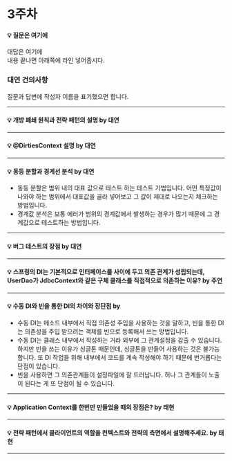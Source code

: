 # 3주차  
#### :bulb: 질문은 여기에  
대답은 여기에  
내용 끝나면 아래쪽에 라인 넣어줍시다.

### 대연 건의사항
질문과 답변에 작성자 이름을 표기했으면 합니다.

--------

#### :bulb: 개방 폐쇄 원칙과 전략 패턴의 설명 by 대연

--------

#### :bulb: @DirtiesContext 설명 by 대연

--------

#### :bulb: 동등 분할과 경계선 분석 by 대연
- 동등 분할은 범위 내의 대표 값으로 테스트 하는 테스트 기법입니다. 어떤 특정값이 나와야 하는 범위에서 대표값을 골라 넣어보고 그 값이 제대로 나오는지 체크하는 방법입니다.
- 경계값 분석은 보통 에러가 범위의 경계값에서 발생하는 경우가 많기 때문에 그 경계값으로 테스트하는 방법입니다.
--------

#### :bulb: 버그 테스트의 장점 by 대연

--------

#### :bulb: 스프링의 DI는 기본적으로 인터페이스를 사이에 두고 의존 관계가 성립되는데, UserDao가 JdbcContext와 같은 구체 클래스를 직접적으로 의존하는 이유? by 주연

--------

#### :bulb: 수동 DI와 빈을 통한 DI의 차이와 장단점 by 
- 수동 DI는 메소드 내부에서 직접 의존성 주입을 사용하는 것을 말하고, 빈을 통한 DI는 의존성을 주입 받으려는 객체를 빈으로 등록해서 쓰는 방법입니다.
- 수동 DI는 클래스 내부에서 작성하는 거라 외부에 그 관계설정을 감출 수 있습니다. 하지만 빈을 쓰는 이유가 싱글톤 때문인데, 싱글톤을 만들어 사용하는 것은 불가능합니다. 또 DI 작업을 위해 내부에서 코드를 계속 작성해야 하기 때문에 번거롭다는 단점이 있습니다.
- 빈을 사용하면 그 의존관계들이 설정파일에 잘 드러납니다. 허나 그 관계들이 노출이 된다는 게 또 단점이 될 수 있습니다.

--------

#### :bulb: Application Context를 한번만 만들었을 때의 장점은? by 태현

--------

#### :bulb: 전략 패턴에서 클라이언트의 역할을 컨텍스트와 전략의 측면에서 설명해주세요.  by 태현

--------
